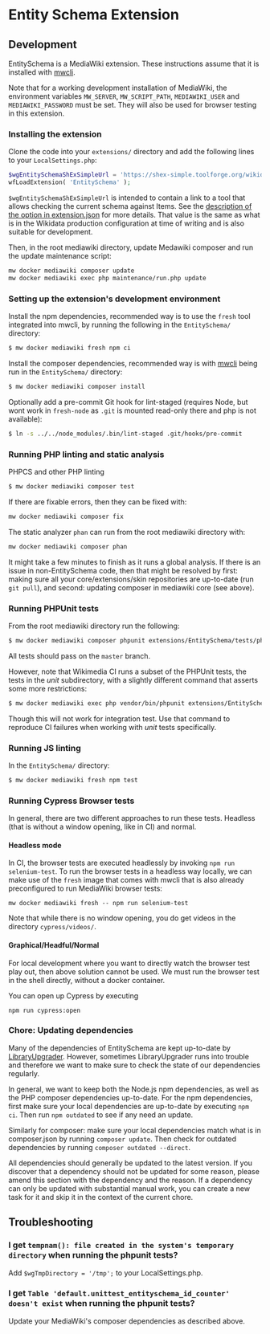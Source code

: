 # Entity Schema Extension

## Development

EntitySchema is a MediaWiki extension.
These instructions assume that it is installed with [mwcli](https://www.mediawiki.org/wiki/Cli).

Note that for a working development installation of MediaWiki,
the environment variables `MW_SERVER`, `MW_SCRIPT_PATH`, `MEDIAWIKI_USER` and `MEDIAWIKI_PASSWORD` must be set.
They will also be used for browser testing in this extension.

### Installing the extension
Clone the code into your `extensions/` directory and add the following lines to your `LocalSettings.php`:
```php
$wgEntitySchemaShExSimpleUrl = 'https://shex-simple.toolforge.org/wikidata/packages/shex-webapp/doc/shex-simple.html?data=Endpoint:%20https://query.wikidata.org/sparql&hideData&manifest=[]&textMapIsSparqlQuery';
wfLoadExtension( 'EntitySchema' );
```
`$wgEntitySchemaShExSimpleUrl` is intended to contain a link to a tool that allows checking the current schema against Items.
See the [description of the option in extension.json](https://gerrit.wikimedia.org/r/plugins/gitiles/mediawiki/extensions/EntitySchema/+/ea8b17df26e6ab3499f953faf8e0fa3b5197de81/extension.json#81) for more details.
That value is the same as what is in the Wikidata production configuration at time of writing and is also suitable for development.

Then, in the root mediawiki directory, update Medawiki composer and run the update maintenance script:
```bash
mw docker mediawiki composer update
mw docker mediawiki exec php maintenance/run.php update
```

### Setting up the extension's development environment

Install the npm dependencies,
recommended way is to use the `fresh` tool integrated into mwcli,
by running the following in the `EntitySchema/` directory:
```bash
$ mw docker mediawiki fresh npm ci
```

Install the composer dependencies, recommended way is with [mwcli](https://www.mediawiki.org/wiki/Cli) being run in the `EntitySchema/` directory:

```bash
$ mw docker mediawiki composer install
```

Optionally add a pre-commit Git hook for lint-staged (requires Node, but wont work in `fresh-node` as `.git` is mounted read-only there and php is not available):
```bash
$ ln -s ../../node_modules/.bin/lint-staged .git/hooks/pre-commit
```

### Running PHP linting and static analysis

PHPCS and other PHP linting
```bash
$ mw docker mediawiki composer test
```

If there are fixable errors, then they can be fixed with:

```bash
mw docker mediawiki composer fix
```

The static analyzer `phan` can run from the root mediawiki directory with:

```bash
mw docker mediawiki composer phan
```
It might take a few minutes to finish as it runs a global analysis.
If there is an issue in non-EntitySchema code, then that might be resolved by
first: making sure all your core/extensions/skin repositories are up-to-date (run `git pull`), and
second: updating composer in mediawiki core (see above).


### Running PHPUnit tests

From the root mediawiki directory run the following:

```bash
$ mw docker mediawiki composer phpunit extensions/EntitySchema/tests/phpunit/
```

All tests should pass on the `master` branch.

However, note that Wikimedia CI runs a subset of the PHPUnit tests, the tests in the _unit_ subdirectory,
with a slightly different command that asserts some more restrictions:

```bash
$ mw docker mediawiki exec php vendor/bin/phpunit extensions/EntitySchema/tests/phpunit/unit/
```

Though this will not work for integration test.
Use that command to reproduce CI failures when working with _unit_ tests specifically.

### Running JS linting

In the `EntitySchema/` directory:
```bash
$ mw docker mediawiki fresh npm test
```

### Running Cypress Browser tests

In general, there are two different approaches to run these tests.
Headless (that is without a window opening, like in CI) and normal.

#### Headless mode

In CI, the browser tests are executed headlessly by invoking `npm run selenium-test`.
To run the browser tests in a headless way locally, we can make use of the `fresh` image that comes with mwcli that is also
already preconfigured to run MediaWiki browser tests:

```
mw docker mediawiki fresh -- npm run selenium-test
```

Note that while there is no window opening, you do get videos in the directory `cypress/videos/`.

#### Graphical/Headful/Normal

For local development where you want to directly watch the browser test play out, then above solution cannot be used.
We must run the browser test in the shell directly, without a docker container.

You can open up Cypress by executing

```
npm run cypress:open
```

### Chore: Updating dependencies

Many of the dependencies of EntitySchema are kept up-to-date by [LibraryUpgrader](https://www.mediawiki.org/wiki/Libraryupgrader).
However, sometimes LibraryUpgrader runs into trouble and therefore we want to make sure to check the state of our dependencies regularly.

In general, we want to keep both the Node.js npm dependencies, as well as the PHP composer dependencies up-to-date.
For the npm dependencies, first make sure your local dependencies are up-to-date by executing `npm ci`.
Then run `npm outdated` to see if any need an update.

Similarly for composer: make sure your local dependencies match what is in composer.json by running `composer update`.
Then check for outdated dependencies by running `composer outdated --direct`.

All dependencies should generally be updated to the latest version.
If you discover that a dependency should not be updated for some reason, please amend this section with the dependency and the reason.
If a dependency can only be updated with substantial manual work, you can create a new task for it and skip it in the context of the current chore.

## Troubleshooting

### I get `tempnam(): file created in the system's temporary directory` when running the phpunit tests?

Add `$wgTmpDirectory = '/tmp';` to your LocalSettings.php.

### I get `Table 'default.unittest_entityschema_id_counter' doesn't exist` when running the phpunit tests?

Update your MediaWiki's composer dependencies as described above.
